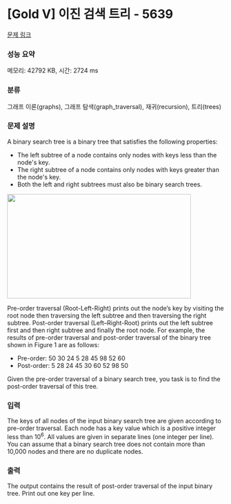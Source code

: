 # [Gold V] 이진 검색 트리 - 5639 

[문제 링크](https://www.acmicpc.net/problem/5639) 

### 성능 요약

메모리: 42792 KB, 시간: 2724 ms

### 분류

그래프 이론(graphs), 그래프 탐색(graph_traversal), 재귀(recursion), 트리(trees)

### 문제 설명

<p>A binary search tree is a binary tree that satisfies the following properties: </p>

<ul>
	<li>The left subtree of a node contains only nodes with keys less than the node's key. </li>
	<li>The right subtree of a node contains only nodes with keys greater than the node's key. </li>
	<li>Both the left and right subtrees must also be binary search trees. </li>
</ul>

<p><img alt="" src="https://www.acmicpc.net/upload/images/bsearchtree.png" style="height:242px; width:426px"></p>

<p>Pre-order traversal (Root-Left-Right) prints out the node’s key by visiting the root node then traversing the left subtree and then traversing the right subtree. Post-order traversal (Left–Right-Root) prints out the left subtree first and then right subtree and finally the root node. For example, the results of pre-order traversal and post-order traversal of the binary tree shown in Figure 1 are as follows: </p>

<ul>
	<li>Pre-order: 50 30 24 5 28 45 98 52 60 </li>
	<li>Post-order: 5 28 24 45 30 60 52 98 50 </li>
</ul>

<p>Given the pre-order traversal of a binary search tree, you task is to find the post-order traversal of this tree.</p>

### 입력 

 <p>The keys of all nodes of the input binary search tree are given according to pre-order traversal. Each node has a key value which is a positive integer less than 10<sup>6</sup>. All values are given in separate lines (one integer per line). You can assume that a binary search tree does not contain more than 10,000 nodes and there are no duplicate nodes. </p>

### 출력 

 <p>The output contains the result of post-order traversal of the input binary tree. Print out one key per line. </p>

